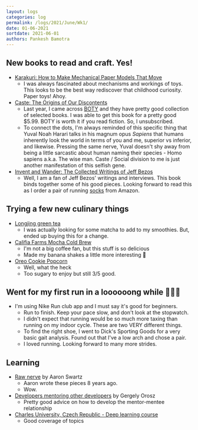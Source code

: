 ```yaml
---
layout: logs
categories: log
permalink: /logs/2021/June/Wk1/
date: 01-06-2021
sortdate: 2021-06-01
authors: Pankesh Bamotra
---
```


## New books to read and craft. Yes!
- [Karakuri: How to Make Mechanical Paper Models That Move](https://www.amazon.com/Karakuri-Make-Mechanical-Paper-Models/dp/0312566697/)
    - I was always fascinated about mechanisms and workings of toys. This looks to be the best way rediscover that childhood curiosity. Paper toys! Ahoy.
- [Caste: The Origins of Our Discontents](https://www.amazon.com/Caste-Origins-Discontents-Isabel-Wilkerson/dp/0593230256/)
    - Last year, I came across [BOTY](https://www.bookofthemonth.com/) and they have pretty good collection of selected books. I was able to get this book for a pretty good $5.99. BOTY is worth it if you  read fiction. So, I unsubscribed.
    - To connect the dots, I'm always reminded of this specific thing that Yuval Noah Harari talks in his magnum opus _Sapiens_ that humans inherently look the world in terms of you and me, superior vs inferior, and likewise. Pressing the same nerve, Yuval doesn't shy away from being a little sarcastic about human naming their species - Homo sapiens a.k.a. The wise man. Caste / Social division to me is just another manifestation of this selfish gene. 
- [Invent and Wander: The Collected Writings of Jeff Bezos](https://www.amazon.com/Invent-Wander-Collected-Writings-Introduction/dp/1647820715/)
    - Well, I am a fan of Jeff Bezos' writings and interviews. This book binds together some of his good pieces. Looking forward to read this as I order a pair of running [socks](https://www.amazon.com/gp/product/B072DWHQQS/) from Amazon.

## Trying a few new culinary things
- [Longjing green tea](https://www.amazon.com/gp/product/B08M92BSJT/)
    - I was actually looking for some matcha to add to my smoothies. But, ended up buying this for a change.
- [Califia Farms Mocha Cold Brew](https://www.amazon.com/Califia-Farms-Coffee-Almondmilk-Non-GMO/dp/B00UUSXBQ2/)
    - I'm not a big coffee fan, but this stuff is so delicious
    - Made my banana shakes a little more interesting 🍌
- [Oreo Cookie Popcorn](https://www.amazon.com/Oreo-Cookie-Popcorn-Pieces-5-25oz/dp/B08SJHM7WD)
    - Well, what the heck
    - Too sugary to enjoy but still 3/5 good.

## Went for my first run in a loooooong while 🏃🏻‍♂️
- I'm using Nike Run club app and I must say it's good for beginners.
    - Run to finish. Keep your pace slow, and don't look at the stopwatch.
    - I didn't expect that running would be so much more taxing than running on my indoor cycle. These are two VERY different things. 
    - To find the right shoe, I went to Dick's Sporting Goods for a very basic gait analysis. Found out that I've a low arch and chose a pair.
    - I loved running. Looking forward to many more strides.  

## Learning
- [Raw nerve](http://www.aaronsw.com/weblog/rawnerve) by Aaron Swartz
    - Aaron wrote these pieces 8 years ago.
    - Wow.
- [Developers mentoring other developers](https://blog.pragmaticengineer.com/developers-mentoring-other-developers/) by Gergely Orosz
    - Pretty good advice on how to develop the mentor-mentee relationship
- [Charles University, Czech Republic - Deep learning course](https://ufal.mff.cuni.cz/courses/npfl114/2021-summer#lectures)
    - Good coverage of topics


